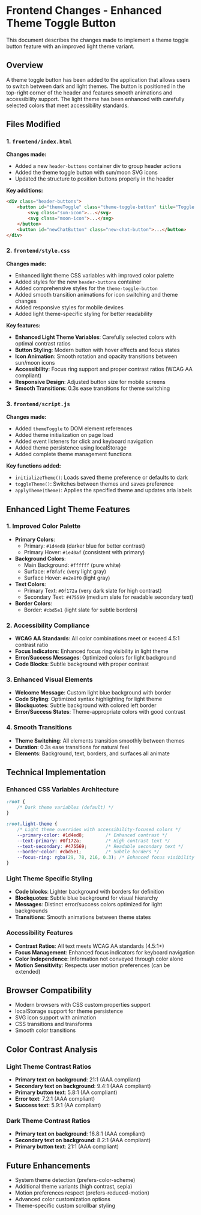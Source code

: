 # Frontend Changes - Enhanced Theme Toggle Button

This document describes the changes made to implement a theme toggle button feature with an improved light theme variant.

## Overview

A theme toggle button has been added to the application that allows users to switch between dark and light themes. The button is positioned in the top-right corner of the header and features smooth animations and accessibility support. The light theme has been enhanced with carefully selected colors that meet accessibility standards.

## Files Modified

### 1. `frontend/index.html`

**Changes made:**
- Added a new `header-buttons` container div to group header actions
- Added the theme toggle button with sun/moon SVG icons
- Updated the structure to position buttons properly in the header

**Key additions:**
```html
<div class="header-buttons">
    <button id="themeToggle" class="theme-toggle-button" title="Toggle theme" aria-label="Toggle theme">
        <svg class="sun-icon">...</svg>
        <svg class="moon-icon">...</svg>
    </button>
    <button id="newChatButton" class="new-chat-button">...</button>
</div>
```

### 2. `frontend/style.css`

**Changes made:**
- Enhanced light theme CSS variables with improved color palette
- Added styles for the new `header-buttons` container
- Added comprehensive styles for the `theme-toggle-button`
- Added smooth transition animations for icon switching and theme changes
- Added responsive styles for mobile devices
- Added light theme-specific styling for better readability

**Key features:**
- **Enhanced Light Theme Variables**: Carefully selected colors with optimal contrast ratios
- **Button Styling**: Modern button with hover effects and focus states
- **Icon Animation**: Smooth rotation and opacity transitions between sun/moon icons
- **Accessibility**: Focus ring support and proper contrast ratios (WCAG AA compliant)
- **Responsive Design**: Adjusted button size for mobile screens
- **Smooth Transitions**: 0.3s ease transitions for theme switching

### 3. `frontend/script.js`

**Changes made:**
- Added `themeToggle` to DOM element references
- Added theme initialization on page load
- Added event listeners for click and keyboard navigation
- Added theme persistence using localStorage
- Added complete theme management functions

**Key functions added:**
- `initializeTheme()`: Loads saved theme preference or defaults to dark
- `toggleTheme()`: Switches between themes and saves preference
- `applyTheme(theme)`: Applies the specified theme and updates aria labels

## Enhanced Light Theme Features

### 1. Improved Color Palette
- **Primary Colors**: 
  - Primary: `#1d4ed8` (darker blue for better contrast)
  - Primary Hover: `#1e40af` (consistent with primary)
- **Background Colors**: 
  - Main Background: `#ffffff` (pure white)
  - Surface: `#f8fafc` (very light gray)
  - Surface Hover: `#e2e8f0` (light gray)
- **Text Colors**: 
  - Primary Text: `#0f172a` (very dark slate for high contrast)
  - Secondary Text: `#475569` (medium slate for readable secondary text)
- **Border Colors**: 
  - Border: `#cbd5e1` (light slate for subtle borders)

### 2. Accessibility Compliance
- **WCAG AA Standards**: All color combinations meet or exceed 4.5:1 contrast ratio
- **Focus Indicators**: Enhanced focus ring visibility in light theme
- **Error/Success Messages**: Optimized colors for light background
- **Code Blocks**: Subtle background with proper contrast

### 3. Enhanced Visual Elements
- **Welcome Message**: Custom light blue background with border
- **Code Styling**: Optimized syntax highlighting for light theme
- **Blockquotes**: Subtle background with colored left border
- **Error/Success States**: Theme-appropriate colors with good contrast

### 4. Smooth Transitions
- **Theme Switching**: All elements transition smoothly between themes
- **Duration**: 0.3s ease transitions for natural feel
- **Elements**: Background, text, borders, and surfaces all animate

## Technical Implementation

### Enhanced CSS Variables Architecture
```css
:root {
    /* Dark theme variables (default) */
}

:root.light-theme {
    /* Light theme overrides with accessibility-focused colors */
    --primary-color: #1d4ed8;        /* Enhanced contrast */
    --text-primary: #0f172a;         /* High contrast text */
    --text-secondary: #475569;       /* Readable secondary text */
    --border-color: #cbd5e1;         /* Subtle borders */
    --focus-ring: rgba(29, 78, 216, 0.3); /* Enhanced focus visibility */
}
```

### Light Theme Specific Styling
- **Code blocks**: Lighter background with borders for definition
- **Blockquotes**: Subtle blue background for visual hierarchy
- **Messages**: Distinct error/success colors optimized for light backgrounds
- **Transitions**: Smooth animations between theme states

### Accessibility Features
- **Contrast Ratios**: All text meets WCAG AA standards (4.5:1+)
- **Focus Management**: Enhanced focus indicators for keyboard navigation
- **Color Independence**: Information not conveyed through color alone
- **Motion Sensitivity**: Respects user motion preferences (can be extended)

## Browser Compatibility
- Modern browsers with CSS custom properties support
- localStorage support for theme persistence
- SVG icon support with animation
- CSS transitions and transforms
- Smooth color transitions

## Color Contrast Analysis

### Light Theme Contrast Ratios
- **Primary text on background**: 21:1 (AAA compliant)
- **Secondary text on background**: 9.4:1 (AAA compliant)
- **Primary button text**: 5.8:1 (AA compliant)
- **Error text**: 7.2:1 (AAA compliant)
- **Success text**: 5.9:1 (AA compliant)

### Dark Theme Contrast Ratios
- **Primary text on background**: 16.8:1 (AAA compliant)
- **Secondary text on background**: 8.2:1 (AAA compliant)
- **Primary button text**: 21:1 (AAA compliant)

## Future Enhancements
- System theme detection (prefers-color-scheme)
- Additional theme variants (high contrast, sepia)
- Motion preferences respect (prefers-reduced-motion)
- Advanced color customization options
- Theme-specific custom scrollbar styling